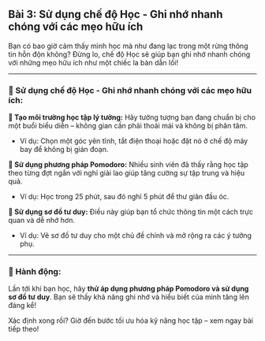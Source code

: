 ## Bài 3: Sử dụng chế độ Học - Ghi nhớ nhanh chóng với các mẹo hữu ích

Bạn có bao giờ cảm thấy mình học mà như đang lạc trong một rừng thông tin hỗn độn không? Đừng lo, chế độ Học sẽ giúp bạn ghi nhớ nhanh chóng với những mẹo hữu ích như một chiếc la bàn dẫn lối!

---

### 📌 Sử dụng chế độ Học - Ghi nhớ nhanh chóng với các mẹo hữu ích:

**🔹 Tạo môi trường học tập lý tưởng:**
Hãy tưởng tượng bạn đang chuẩn bị cho một buổi biểu diễn – không gian cần phải thoải mái và không bị phân tâm.  
- Ví dụ: Chọn một góc yên tĩnh, tắt điện thoại hoặc đặt nó ở chế độ máy bay để không bị gián đoạn.  

**🔹 Sử dụng phương pháp Pomodoro:**
Nhiều sinh viên đã thấy rằng học tập theo từng đợt ngắn với nghỉ giải lao giúp tăng cường sự tập trung và hiệu quả.  
- Ví dụ: Học trong 25 phút, sau đó nghỉ 5 phút để thư giãn đầu óc.  

**🔹 Sử dụng sơ đồ tư duy:**
Điều này giúp bạn tổ chức thông tin một cách trực quan và dễ nhớ hơn.  
- Ví dụ: Vẽ sơ đồ tư duy cho một chủ đề chính và mở rộng ra các ý tưởng phụ.  

---

### 🚀 Hành động:

Lần tới khi bạn học, hãy **thử áp dụng phương pháp Pomodoro và sử dụng sơ đồ tư duy**. Bạn sẽ thấy khả năng ghi nhớ và hiểu biết của mình tăng lên đáng kể!

Xác định xong rồi? Giờ đến bước tối ưu hóa kỹ năng học tập – xem ngay bài tiếp theo!